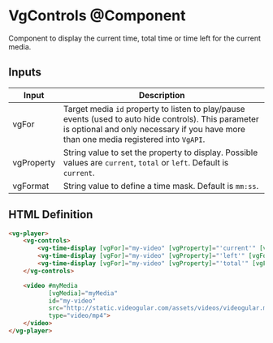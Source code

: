 # VgControls @Component

Component to display the current time, total time or time left for the current media.

## Inputs

| Input | Description |
|--- |--- |
| vgFor | Target media `id` property to listen to play/pause events (used to auto hide controls). This parameter is optional and only necessary if you have more than one media registered into `VgAPI`. |
| vgProperty | String value to set the property to display. Possible values are `current`, `total` or `left`. Default is `current`. |
| vgFormat | String value to define a time mask. Default is `mm:ss`. |

## HTML Definition

```html
<vg-player>
    <vg-controls>
        <vg-time-display [vgFor]="my-video" [vgProperty]="'current'" [vgFormat]="'mm:ss'"></vg-time-display>
        <vg-time-display [vgFor]="my-video" [vgProperty]="'left'" [vgFormat]="'mm:ss'"></vg-time-display>
        <vg-time-display [vgFor]="my-video" [vgProperty]="'total'" [vgFormat]="'mm:ss'"></vg-time-display>
    </vg-controls>

    <video #myMedia
           [vgMedia]="myMedia"
           id="my-video"
           src="http://static.videogular.com/assets/videos/videogular.mp4"
           type="video/mp4">
    </video>
</vg-player>
```
